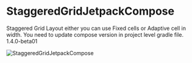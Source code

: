# StaggeredGridJetpackCompose

Staggered Grid Layout either you can use Fixed cells or Adaptive cell in width. You need to update compose version in project level gradle file.
1.4.0-beta01

![StaggeredGridJetpackCompose](https://user-images.githubusercontent.com/41910370/221294599-4eb062e9-e6a8-402b-be00-d934caba4fa0.jpg)
